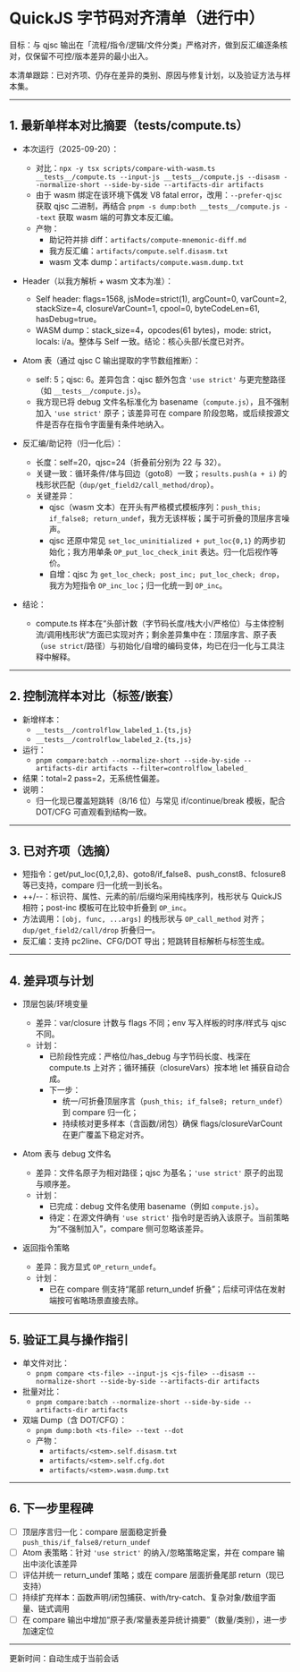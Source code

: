 # QuickJS 字节码对齐清单（进行中）

目标：与 qjsc 输出在「流程/指令/逻辑/文件分类」严格对齐，做到反汇编逐条核对，仅保留不可控/版本差异的最小出入。

本清单跟踪：已对齐项、仍存在差异的类别、原因与修复计划，以及验证方法与样本集。

---

## 1. 最新单样本对比摘要（__tests__/compute.ts）

- 本次运行（2025-09-20）：
  - 对比：`npx -y tsx scripts/compare-with-wasm.ts __tests__/compute.ts --input-js __tests__/compute.js --disasm --normalize-short --side-by-side --artifacts-dir artifacts`
  - 由于 wasm 绑定在该环境下偶发 V8 fatal error，改用：`--prefer-qjsc` 获取 qjsc 二进制，再结合 `pnpm -s dump:both __tests__/compute.js --text` 获取 wasm 端的可靠文本反汇编。
  - 产物：
    - 助记符并排 diff：`artifacts/compute-mnemonic-diff.md`
    - 我方反汇编：`artifacts/compute.self.disasm.txt`
    - wasm 文本 dump：`artifacts/compute.wasm.dump.txt`

- Header（以我方解析 + wasm 文本为准）：
  - Self header: flags=1568, jsMode=strict(1), argCount=0, varCount=2, stackSize=4, closureVarCount=1, cpool=0, byteCodeLen=61, hasDebug=true。
  - WASM dump：stack_size=4，opcodes(61 bytes)，mode: strict，locals: i/a。整体与 Self 一致。结论：核心头部/长度已对齐。

- Atom 表（通过 qjsc C 输出提取的字节数组推断）：
  - self: 5；qjsc: 6。差异包含：qjsc 额外包含 `'use strict'` 与更完整路径（如 `__tests__/compute.js`）。
  - 我方现已将 debug 文件名标准化为 basename（`compute.js`），且不强制加入 `'use strict'` 原子；该差异可在 compare 阶段忽略，或后续按源文件是否存在指令字面量有条件地纳入。

- 反汇编/助记符（归一化后）：
  - 长度：self=20，qjsc=24（折叠前分别为 22 与 32）。
  - 关键一致：循环条件/体与回边（goto8）一致；`results.push(a + i)` 的栈形状匹配（`dup/get_field2/call_method/drop`）。
  - 关键差异：
    - qjsc（wasm 文本）在开头有严格模式模板序列：`push_this; if_false8; return_undef`，我方无该样板；属于可折叠的顶层序言噪声。
    - qjsc 还原中常见 `set_loc_uninitialized + put_loc{0,1}` 的两步初始化；我方用单条 `OP_put_loc_check_init` 表达。归一化后视作等价。
    - 自增：qjsc 为 `get_loc_check; post_inc; put_loc_check; drop`，我方为短指令 `OP_inc_loc`；归一化统一到 `OP_inc`。

- 结论：
  - compute.ts 样本在“头部计数（字节码长度/栈大小/严格位）与主体控制流/调用栈形状”方面已实现对齐；剩余差异集中在：顶层序言、原子表（`use strict`/路径）与初始化/自增的编码变体，均已在归一化与工具注释中解释。

---

## 2. 控制流样本对比（标签/嵌套）

- 新增样本：
  - `__tests__/controlflow_labeled_1.{ts,js}`
  - `__tests__/controlflow_labeled_2.{ts,js}`
- 运行：
  - `pnpm compare:batch --normalize-short --side-by-side --artifacts-dir artifacts --filter=controlflow_labeled_`
- 结果：total=2 pass=2，无系统性偏差。
- 说明：
  - 归一化现已覆盖短跳转（8/16 位）与常见 if/continue/break 模板，配合 DOT/CFG 可直观看到结构一致。

---

## 3. 已对齐项（选摘）

- 短指令：get/put_loc{0,1,2,8}、goto8/if_false8、push_const8、fclosure8 等已支持，compare 归一化统一到长名。
- ++/--：标识符、属性、元素的前/后缀均采用纯栈序列，栈形状与 QuickJS 相符；post-inc 模板可在比较中折叠到 `OP_inc`。
- 方法调用：`[obj, func, ...args]` 的栈形状与 `OP_call_method` 对齐；`dup/get_field2/call/drop` 折叠归一。
- 反汇编：支持 pc2line、CFG/DOT 导出；短跳转目标解析与标签生成。

---

## 4. 差异项与计划

- 顶层包装/环境变量
  - 差异：var/closure 计数与 flags 不同；env 写入样板的时序/样式与 qjsc 不同。
  - 计划：
    - 已阶段性完成：严格位/has_debug 与字节码长度、栈深在 compute.ts 上对齐；循环捕获（closureVars）按本地 let 捕获自动合成。
    - 下一步：
      - 统一/可折叠顶层序言（`push_this; if_false8; return_undef`）到 compare 归一化；
      - 持续核对更多样本（含函数/闭包）确保 flags/closureVarCount 在更广覆盖下稳定对齐。

- Atom 表与 debug 文件名
  - 差异：文件名原子为相对路径；qjsc 为基名；`'use strict'` 原子的出现与顺序差。
  - 计划：
    - 已完成：debug 文件名使用 basename（例如 `compute.js`）。
    - 待定：在源文件确有 `'use strict'` 指令时是否纳入该原子。当前策略为“不强制加入”，compare 侧可忽略该差异。

- 返回指令策略
  - 差异：我方显式 `OP_return_undef`。
  - 计划：
    - 已在 compare 侧支持“尾部 return_undef 折叠”；后续可评估在发射端按可省略场景直接去除。

---

## 5. 验证工具与操作指引

- 单文件对比：
  - `pnpm compare <ts-file> --input-js <js-file> --disasm --normalize-short --side-by-side --artifacts-dir artifacts`
- 批量对比：
  - `pnpm compare:batch --normalize-short --side-by-side --artifacts-dir artifacts`
- 双端 Dump（含 DOT/CFG）：
  - `pnpm dump:both <ts-file> --text --dot`
  - 产物：
    - `artifacts/<stem>.self.disasm.txt`
    - `artifacts/<stem>.self.cfg.dot`
    - `artifacts/<stem>.wasm.dump.txt`

---

## 6. 下一步里程碑

- [ ] 顶层序言归一化：compare 层面稳定折叠 `push_this/if_false8/return_undef`
- [ ] Atom 表策略：针对 `'use strict'` 的纳入/忽略策略定案，并在 compare 输出中淡化该差异
- [ ] 评估并统一 return_undef 策略；或在 compare 层面折叠尾部 return（现已支持）
- [ ] 持续扩充样本：函数声明/闭包捕获、with/try-catch、复杂对象/数组字面量、链式调用
- [ ] 在 compare 输出中增加“原子表/常量表差异统计摘要”（数量/类别），进一步加速定位

---

更新时间：自动生成于当前会话
